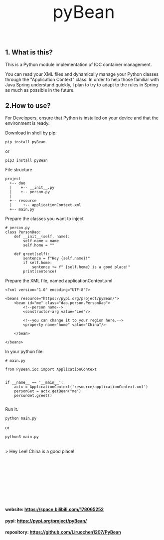 
<div class="moduleTitle" align="center">

pyBean
</div>


<br></br>
<br></br>
## 1. What is this?
This is a Python module implementation of IOC container management.

You can read your XML files and dynamically manage your Python classes through the "Application Context" class. In order to help those familiar with Java Spring understand quickly, I plan to try to adapt to the rules in Spring as much as possible in the future.


## 2.How to use?
For Developers, ensure that Python is installed on your device and that the environment is ready.

Download in shell by pip:
```shell
pip install pyBean
```
or
```shell
pip3 install pyBean
```


File structure
```
project
  +-- dao
  |    +-- __init__.py
  |    +-- person.py
  |  
  +-- resource
  |     +-- applicationContext.xml
  +-- main.py
```

Prepare the classes you want to inject


```
# person.py
class PersonDao:
    def __init__(self, name):
        self.name = name
        self.home = ""

    def greet(self):
        sentence = f"Hey {self.name}!"
        if self.home:
            sentence += f" {self.home} is a good place!"
        print(sentence)
```
Prepare the XML file, named applicationContext.xml
```
<?xml version="1.0" encoding="UTF-8"?>

<beans resource="https://pypi.org/project/pyBean/">
    <bean id="me" class="dao.person.PersonDao">
        <!--person name-->
        <constructor-arg value="Lee"/>
        
        <!--you can change it to your region here.-->
        <property name="home" value="China"/>
        
    </bean>
    
</beans>
```


In your python file:
```
# main.py

from PyBean.ioc import ApplicationContext


if __name__ == '__main__':
    actx = ApplicationContext('resource/applicationContext.xml')
    personGet = actx.getBean("me")
    personGet.greet()
    
```

Run it.
```shell
python main.py
```
or
```shell
python3 main.py
```
<br>
> Hey Lee! China is a good place!



<br></br>
<br></br>
<br></br>
<br></br>
#### website: https://space.bilibili.com/178065252
#### pypi: https://pypi.org/project/pyBean/
#### repository: https://github.com/Liruochen1207/PyBean



<style>
    .moduleTitle {scale: 4}
</style>